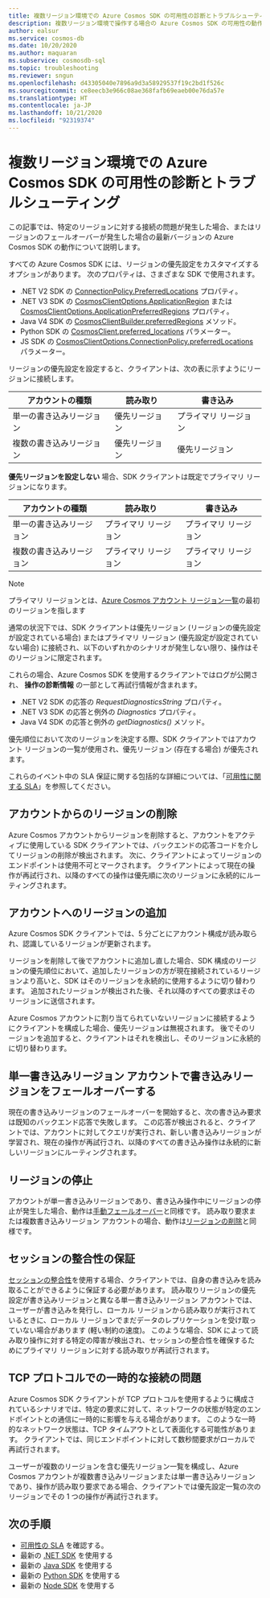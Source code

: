 ```yaml
---
title: 複数リージョン環境での Azure Cosmos SDK の可用性の診断とトラブルシューティング
description: 複数リージョン環境で操作する場合の Azure Cosmos SDK の可用性の動作について、詳しく説明します。
author: ealsur
ms.service: cosmos-db
ms.date: 10/20/2020
ms.author: maquaran
ms.subservice: cosmosdb-sql
ms.topic: troubleshooting
ms.reviewer: sngun
ms.openlocfilehash: d43305040e7896a9d3a58929537f19c2bd1f526c
ms.sourcegitcommit: ce8eecb3e966c08ae368fafb69eaeb00e76da57e
ms.translationtype: HT
ms.contentlocale: ja-JP
ms.lasthandoff: 10/21/2020
ms.locfileid: "92319374"
---
```

# <a name="diagnose-and-troubleshoot-the-availability-of-azure-cosmos-sdks-in-multiregional-environments"></a>複数リージョン環境での Azure Cosmos SDK の可用性の診断とトラブルシューティング

この記事では、特定のリージョンに対する接続の問題が発生した場合、またはリージョンのフェールオーバーが発生した場合の最新バージョンの Azure Cosmos SDK の動作について説明します。

すべての Azure Cosmos SDK には、リージョンの優先設定をカスタマイズするオプションがあります。 次のプロパティは、さまざまな SDK で使用されます。

* .NET V2 SDK の [ConnectionPolicy.PreferredLocations](/dotnet/api/microsoft.azure.documents.client.connectionpolicy.preferredlocations) プロパティ。
* .NET V3 SDK の [CosmosClientOptions.ApplicationRegion](/dotnet/api/microsoft.azure.cosmos.cosmosclientoptions.applicationregion) または [CosmosClientOptions.ApplicationPreferredRegions](/dotnet/api/microsoft.azure.cosmos.cosmosclientoptions.applicationpreferredregions) プロパティ。
* Java V4 SDK の [CosmosClientBuilder.preferredRegions](/java/api/com.azure.cosmos.cosmosclientbuilder.preferredregions) メソッド。
* Python SDK の [CosmosClient.preferred_locations](/python/api/azure-cosmos/azure.cosmos.cosmos_client.cosmosclient) パラメーター。
* JS SDK の [CosmosClientOptions.ConnectionPolicy.preferredLocations](/javascript/api/@azure/cosmos/connectionpolicy#preferredlocations) パラメーター。

リージョンの優先設定を設定すると、クライアントは、次の表に示すようにリージョンに接続します。

|アカウントの種類 |読み取り |書き込み |
|------------------------|--|--|
| 単一の書き込みリージョン | 優先リージョン | プライマリ リージョン  |
| 複数の書き込みリージョン | 優先リージョン | 優先リージョン  |

**優先リージョンを設定しない** 場合、SDK クライアントは既定でプライマリ リージョンになります。

|アカウントの種類 |読み取り |書き込み |
|------------------------|--|--|
| 単一の書き込みリージョン | プライマリ リージョン | プライマリ リージョン |
| 複数の書き込みリージョン | プライマリ リージョン  | プライマリ リージョン  |

> [!NOTE]
> プライマリ リージョンとは、[Azure Cosmos アカウント リージョン一覧](distribute-data-globally.md)の最初のリージョンを指します

通常の状況下では、SDK クライアントは優先リージョン (リージョンの優先設定が設定されている場合) またはプライマリ リージョン (優先設定が設定されていない場合) に接続され、以下のいずれかのシナリオが発生しない限り、操作はそのリージョンに限定されます。

これらの場合、Azure Cosmos SDK を使用するクライアントではログが公開され、 **操作の診断情報** の一部として再試行情報が含まれます。

* .NET V2 SDK の応答の *RequestDiagnosticsString* プロパティ。
* .NET V3 SDK の応答と例外の *Diagnostics* プロパティ。
* Java V4 SDK の応答と例外の *getDiagnostics()* メソッド。

優先順位において次のリージョンを決定する際、SDK クライアントではアカウント リージョンの一覧が使用され、優先リージョン (存在する場合) が優先されます。

これらのイベント中の SLA 保証に関する包括的な詳細については、「[可用性に関する SLA](high-availability.md#slas-for-availability)」を参照してください。

## <a name="removing-a-region-from-the-account"></a><a id="remove-region"></a>アカウントからのリージョンの削除

Azure Cosmos アカウントからリージョンを削除すると、アカウントをアクティブに使用している SDK クライアントでは、バックエンドの応答コードを介してリージョンの削除が検出されます。 次に、クライアントによってリージョンのエンドポイントは使用不可とマークされます。 クライアントによって現在の操作が再試行され、以降のすべての操作は優先順に次のリージョンに永続的にルーティングされます。

## <a name="adding-a-region-to-an-account"></a>アカウントへのリージョンの追加

Azure Cosmos SDK クライアントでは、5 分ごとにアカウント構成が読み取られ、認識しているリージョンが更新されます。

リージョンを削除して後でアカウントに追加し直した場合、SDK 構成のリージョンの優先順位において、追加したリージョンの方が現在接続されているリージョンより高いと、SDK はそのリージョンを永続的に使用するように切り替わります。 追加されたリージョンが検出された後、それ以降のすべての要求はそのリージョンに送信されます。

Azure Cosmos アカウントに割り当てられていないリージョンに接続するようにクライアントを構成した場合、優先リージョンは無視されます。 後でそのリージョンを追加すると、クライアントはそれを検出し、そのリージョンに永続的に切り替わります。

## <a name="fail-over-the-write-region-in-a-single-write-region-account"></a><a id="manual-failover-single-region"></a>単一書き込みリージョン アカウントで書き込みリージョンをフェールオーバーする

現在の書き込みリージョンのフェールオーバーを開始すると、次の書き込み要求は既知のバックエンド応答で失敗します。 この応答が検出されると、クライアントでは、アカウントに対してクエリが実行され、新しい書き込みリージョンが学習され、現在の操作が再試行され、以降のすべての書き込み操作は永続的に新しいリージョンにルーティングされます。

## <a name="regional-outage"></a>リージョンの停止

アカウントが単一書き込みリージョンであり、書き込み操作中にリージョンの停止が発生した場合、動作は[手動フェールオーバー](#manual-failover-single-region)と同様です。 読み取り要求または複数書き込みリージョン アカウントの場合、動作は[リージョンの削除](#remove-region)と同様です。

## <a name="session-consistency-guarantees"></a>セッションの整合性の保証

[セッションの整合性](consistency-levels.md#guarantees-associated-with-consistency-levels)を使用する場合、クライアントでは、自身の書き込みを読み取ることができるように保証する必要があります。 読み取りリージョンの優先設定が書き込みリージョンと異なる単一書き込みリージョン アカウントでは、ユーザーが書き込みを発行し、ローカル リージョンから読み取りが実行されているときに、ローカル リージョンでまだデータのレプリケーションを受け取っていない場合があります (軽い制約の速度)。 このような場合、SDK によって読み取り操作に対する特定の障害が検出され、セッションの整合性を確保するためにプライマリ リージョンに対する読み取りが再試行されます。

## <a name="transient-connectivity-issues-on-tcp-protocol"></a>TCP プロトコルでの一時的な接続の問題

Azure Cosmos SDK クライアントが TCP プロトコルを使用するように構成されているシナリオでは、特定の要求に対して、ネットワークの状態が特定のエンドポイントとの通信に一時的に影響を与える場合があります。 このような一時的なネットワーク状態は、TCP タイムアウトとして表面化する可能性があります。 クライアントでは、同じエンドポイントに対して数秒間要求がローカルで再試行されます。

ユーザーが複数のリージョンを含む優先リージョン一覧を構成し、Azure Cosmos アカウントが複数書き込みリージョンまたは単一書き込みリージョンであり、操作が読み取り要求である場合、クライアントでは優先設定一覧の次のリージョンでその 1 つの操作が再試行されます。

## <a name="next-steps"></a>次の手順

* [可用性の SLA](high-availability.md#slas-for-availability) を確認する。
* 最新の [.NET SDK](sql-api-sdk-dotnet-standard.md) を使用する
* 最新の [Java SDK](sql-api-sdk-java-v4.md) を使用する
* 最新の [Python SDK](sql-api-sdk-python.md) を使用する
* 最新の [Node SDK](sql-api-sdk-node.md) を使用する
